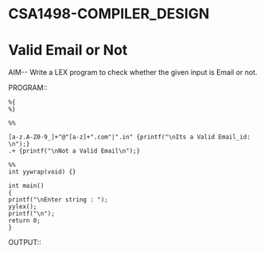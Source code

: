 # CSA1498-COMPILER_DESIGN

# Valid Email or Not
AIM-- Write a LEX program to check whether the given input is Email or not.

PROGRAM:: 

    %{
    %}

    %%

    [a-z.A-Z0-9_]+"@"[a-z]+".com"|".in" {printf("\nIts a Valid Email_id: \n");}
    .+ {printf("\nNot a Valid Email\n");}

    %%
    int yywrap(void) {}

    int main()
    {
    printf("\nEnter string : ");
    yylex();
    printf("\n");
    return 0;
    }
OUTPUT::
